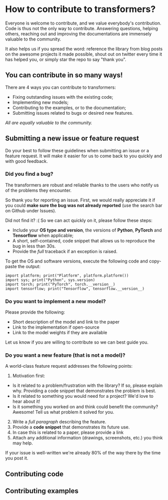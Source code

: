 # How to contribute to transformers?

Everyone is welcome to contribute, and we value everybody's contribution. Code
is thus not the only way to contribute. Answering questions, helping others,
reaching out and improving the documentations are immensely valuable to the
community.

It also helps us if you spread the word: reference the library from blog posts
on the awesome projects it made possible, shout out on twitter every time it has
helped you, or simply star the repo to say "thank you".

## You can contribute in so many ways!

There are 4 ways you can contribute to transformers:
* Fixing outstanding issues with the existing code;
* Implementing new models;
* Contributing to the examples, or to the documentation;
* Submitting issues related to bugs or desired new features.

*All are equally valuable to the community.*

## Submitting a new issue or feature request

Do your best to follow these guidelines when submitting an issue or a feature
request. It will make it easier for us to come back to you quickly and with good
feedback.

### Did you find a bug?

The transformers are robust and reliable thanks to the users who notify us of
the problems they encounter.

So thank you for reporting an issue. First, we would really appreciate it if you
could **make sure the bug was not already reported** (use the search bar on
Github under Issues).

Did not find it? :( So we can act quickly on it, please follow these steps:

* Include your **OS type and version**, the versions of **Python**, **PyTorch** and
  **Tensorflow** when applicable;
* A short, self-contained, code snippet that allows us to reproduce the bug in
  less than 30s.
* Provide the *full* traceback if an exception is raised.

To get the OS and software versions, execute the following code and copy-paste
the output:

```
import platform; print("Platform", platform.platform())
import sys; print("Python", sys.version)
import torch; print("PyTorch", torch.__version__)
import tensorflow; print("Tensorflow", tensorflow.__version__)
```

### Do you want to implement a new model?

Please provide the following:

* Short description of the model and link to the paper
* Link to the implementation if open-source
* Link to the model weights if they are available

Let us know if you are willing to contribute so we can best guide you. 

### Do you want a new feature (that is not a model)?

A world-class feature request addresses the following points:

1. Motivation first:
  * Is it related to a problem/frustration with the library? If so, please explain
    why. Providing a code snippet that demonstrates the problem is best.
  * Is it related to something you would need for a project? We'd love to hear
    about it!
  * Is it something you worked on and think could benefit the community?
    Awesome! Tell us what problem it solved for you.
2. Write a *full paragraph* describing the feature.  
3. Provide a **code snippet** that demonstrates its future use.
4. In case this is related to a paper, please provide a link
5. Attach any additional information (drawings, screenshots, etc.) you think may help.

If your issue is well-written we're already 80% of the way there by the time you
post it.

## Contributing code

## Contributing examples
